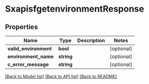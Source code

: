 # SxapisfgetenvironmentResponse

## Properties
Name | Type | Description | Notes
------------ | ------------- | ------------- | -------------
**valid_environment** | **bool** |  | [optional] 
**environment_name** | **string** |  | [optional] 
**c_error_message** | **string** |  | [optional] 

[[Back to Model list]](../README.md#documentation-for-models) [[Back to API list]](../README.md#documentation-for-api-endpoints) [[Back to README]](../README.md)


